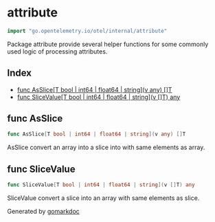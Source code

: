 <!-- Code generated by gomarkdoc. DO NOT EDIT -->

# attribute

```go
import "go.opentelemetry.io/otel/internal/attribute"
```

Package attribute provide several helper functions for some commonly used logic of processing attributes.

## Index

- [func AsSlice[T bool | int64 | float64 | string](v any) []T](<#func-asslice>)
- [func SliceValue[T bool | int64 | float64 | string](v []T) any](<#func-slicevalue>)


## func AsSlice

```go
func AsSlice[T bool | int64 | float64 | string](v any) []T
```

AsSlice convert an array into a slice into with same elements as array.

## func SliceValue

```go
func SliceValue[T bool | int64 | float64 | string](v []T) any
```

SliceValue convert a slice into an array with same elements as slice.



Generated by [gomarkdoc](<https://github.com/princjef/gomarkdoc>)
